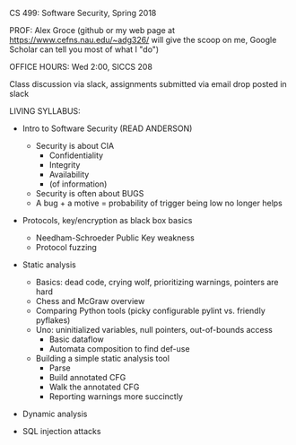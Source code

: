 CS 499: Software Security, Spring 2018

PROF: Alex Groce (github or my web page at https://www.cefns.nau.edu/~adg326/ will give the scoop on me, Google Scholar can tell you most of what I "do")

OFFICE HOURS:  Wed 2:00, SICCS 208

Class discussion via slack, assignments submitted via email drop posted in slack

LIVING SYLLABUS:

- Intro to Software Security (READ ANDERSON)
  - Security is about CIA
      - Confidentiality
      - Integrity
      - Availability
    - (of information)
  - Security is often about BUGS
  - A bug + a motive = probability of trigger being low no longer helps
- Protocols, key/encryption as black box basics
  - Needham-Schroeder Public Key weakness
  - Protocol fuzzing
- Static analysis
  - Basics: dead code, crying wolf, prioritizing warnings, pointers are hard
  - Chess and McGraw overview
  - Comparing Python tools (picky configurable pylint vs. friendly pyflakes)
  - Uno:  uninitialized variables, null pointers, out-of-bounds access
    - Basic dataflow
    - Automata composition to find def-use
  - Building a simple static analysis tool
    - Parse
    - Build annotated CFG
    - Walk the annotated CFG
    - Reporting warnings more succinctly

- Dynamic analysis
- SQL injection attacks
